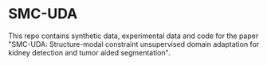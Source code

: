 # SMC-UDA

This repo contains synthetic data, experimental data and code for the paper "SMC-UDA: Structure-modal constraint unsupervised domain adaptation for kidney
detection and tumor aided segmentation".
